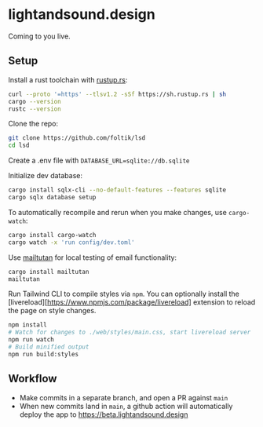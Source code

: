 # lightandsound.design

Coming to you live.

## Setup

Install a rust toolchain with [rustup.rs](https://rustup.rs):

```sh
curl --proto '=https' --tlsv1.2 -sSf https://sh.rustup.rs | sh
cargo --version
rustc --version
```

Clone the repo:

```sh
git clone https://github.com/foltik/lsd
cd lsd
```

Create a .env file with `DATABASE_URL=sqlite://db.sqlite`

Initialize dev database:

```sh
cargo install sqlx-cli --no-default-features --features sqlite
cargo sqlx database setup
```

To automatically recompile and rerun when you make changes, use `cargo-watch`:

```sh
cargo install cargo-watch
cargo watch -x 'run config/dev.toml'
```

Use [mailtutan](https://github.com/mailtutan/mailtutan) for local testing of email functionality:

```sh
cargo install mailtutan
mailtutan
```

Run Tailwind CLI to compile styles via `npm`.
You can optionally install the [livereload][https://www.npmjs.com/package/livereload] extension to reload the page on style changes.

```sh
npm install
# Watch for changes to ./web/styles/main.css, start livereload server
npm run watch
# Build minified output
npm run build:styles
```

## Workflow

- Make commits in a separate branch, and open a PR against `main`
- When new commits land in `main`, a github action will automatically deploy the app to https://beta.lightandsound.design
